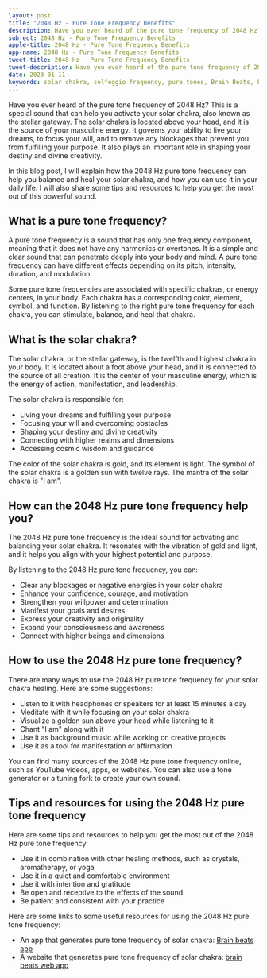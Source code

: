 ```yaml
---
layout: post
title: "2048 Hz - Pure Tone Frequency Benefits"
description: Have you ever heard of the pure tone frequency of 2048 Hz? This is a special sound that can help you activate your solar chakra, also known as the stellar gateway. The solar chakra is located above your head, and it is the source of your masculine energy.
subject: 2048 Hz - Pure Tone Frequency Benefits
apple-title: 2048 Hz - Pure Tone Frequency Benefits
app-name: 2048 Hz - Pure Tone Frequency Benefits
tweet-title: 2048 Hz - Pure Tone Frequency Benefits
tweet-description: Have you ever heard of the pure tone frequency of 2048 Hz? This is a special sound that can help you activate your solar chakra, also known as the stellar gateway. The solar chakra is located above your head, and it is the source of your masculine energy.
date: 2023-01-11
keywords: solar chakra, solfeggio frequency, pure tones, Brain Beats, Frequencies, White noise, brainwave entrainment, sound therapy, binaural beats youtube, 2048 Hz frequency benefits
---
```


Have you ever heard of the pure tone frequency of 2048 Hz? This is a special sound that can help you activate your solar chakra, also known as the stellar gateway. The solar chakra is located above your head, and it is the source of your masculine energy. It governs your ability to live your dreams, to focus your will, and to remove any blockages that prevent you from fulfilling your purpose. It also plays an important role in shaping your destiny and divine creativity.

In this blog post, I will explain how the 2048 Hz pure tone frequency can help you balance and heal your solar chakra, and how you can use it in your daily life. I will also share some tips and resources to help you get the most out of this powerful sound.

## What is a pure tone frequency?

A pure tone frequency is a sound that has only one frequency component, meaning that it does not have any harmonics or overtones. It is a simple and clear sound that can penetrate deeply into your body and mind. A pure tone frequency can have different effects depending on its pitch, intensity, duration, and modulation.

Some pure tone frequencies are associated with specific chakras, or energy centers, in your body. Each chakra has a corresponding color, element, symbol, and function. By listening to the right pure tone frequency for each chakra, you can stimulate, balance, and heal that chakra.

## What is the solar chakra?

The solar chakra, or the stellar gateway, is the twelfth and highest chakra in your body. It is located about a foot above your head, and it is connected to the source of all creation. It is the center of your masculine energy, which is the energy of action, manifestation, and leadership.

The solar chakra is responsible for:

- Living your dreams and fulfilling your purpose
- Focusing your will and overcoming obstacles
- Shaping your destiny and divine creativity
- Connecting with higher realms and dimensions
- Accessing cosmic wisdom and guidance

The color of the solar chakra is gold, and its element is light. The symbol of the solar chakra is a golden sun with twelve rays. The mantra of the solar chakra is "I am".

## How can the 2048 Hz pure tone frequency help you?

The 2048 Hz pure tone frequency is the ideal sound for activating and balancing your solar chakra. It resonates with the vibration of gold and light, and it helps you align with your highest potential and purpose.

By listening to the 2048 Hz pure tone frequency, you can:

- Clear any blockages or negative energies in your solar chakra
- Enhance your confidence, courage, and motivation
- Strengthen your willpower and determination
- Manifest your goals and desires
- Express your creativity and originality
- Expand your consciousness and awareness
- Connect with higher beings and dimensions

## How to use the 2048 Hz pure tone frequency?

There are many ways to use the 2048 Hz pure tone frequency for your solar chakra healing. Here are some suggestions:

- Listen to it with headphones or speakers for at least 15 minutes a day
- Meditate with it while focusing on your solar chakra
- Visualize a golden sun above your head while listening to it
- Chant "I am" along with it
- Use it as background music while working on creative projects
- Use it as a tool for manifestation or affirmation

You can find many sources of the 2048 Hz pure tone frequency online, such as YouTube videos, apps, or websites. You can also use a tone generator or a tuning fork to create your own sound.

## Tips and resources for using the 2048 Hz pure tone frequency

Here are some tips and resources to help you get the most out of the 2048 Hz pure tone frequency:

- Use it in combination with other healing methods, such as crystals, aromatherapy, or yoga
- Use it in a quiet and comfortable environment
- Use it with intention and gratitude
- Be open and receptive to the effects of the sound
- Be patient and consistent with your practice

Here are some links to some useful resources for using the 2048 Hz pure tone frequency:

- An app that generates pure tone frequency of solar chakra: [Brain beats app](https://play.google.com/store/apps/details?id=app.netlify.brain_beats.twa)
- A website that generates pure tone frequency of solar chakra: [brain beats web app](https://brain-beats.in/pure-tones.html)